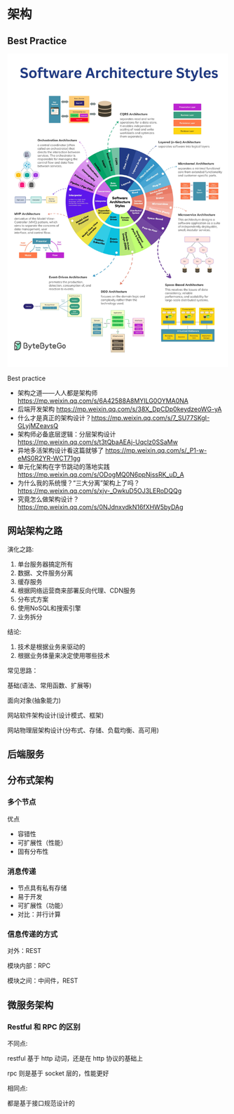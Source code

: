 # 架构

## Best Practice
![SoftwareArchitectureStyles](images/SoftwareArchitectureStyles.jpeg)

Best practice
- 架构之道——人人都是架构师 https://mp.weixin.qq.com/s/6A42588A8MYILG0OYMA0NA
- 后端开发架构 https://mp.weixin.qq.com/s/38X_DpCDp0keydzeoWG-yA
- 什么才是真正的架构设计？https://mp.weixin.qq.com/s/7_SU77SKgI-GLyjMZeavsQ
- 架构师必备底层逻辑：分层架构设计 https://mp.weixin.qq.com/s/t3tQbaAEAj-Uqclz0SSaMw
- 异地多活架构设计看这篇就够了 https://mp.weixin.qq.com/s/_P1-w-eMS0R2YR-WCT71gg
- 单元化架构在字节跳动的落地实践 https://mp.weixin.qq.com/s/ODogMQ0N6ppNjssRK_uD_A
- 为什么我的系统慢？“三大分离”架构上了吗？https://mp.weixin.qq.com/s/xjv-_OwkuD5OJ3LERoDQQg
- 究竟怎么做架构设计？https://mp.weixin.qq.com/s/0NJdnxvdkN16fXHW5byDAg

## 网站架构之路

演化之路:

1. 单台服务器搞定所有
2. 数据、文件服务分离
3. 缓存服务
4. 根据网络运营商来部署反向代理、CDN服务
5. 分布式方案
6. 使用NoSQL和搜索引擎
7. 业务拆分

结论:

1. 技术是根据业务来驱动的
2. 根据业务体量来决定使用哪些技术

常见思路：

基础(语法、常用函数、扩展等)

面向对象(抽象能力)

网站软件架构设计(设计模式、框架)

网站物理层架构设计(分布式、存储、负载均衡、高可用)

## 后端服务

## 分布式架构

### 多个节点

优点

- 容错性
- 可扩展性（性能）
- 固有分布性

### 消息传递

- 节点具有私有存储
- 易于开发
- 可扩展性（功能）
- 对比：并行计算

### 信息传递的方式

对外：REST

模块内部：RPC

模块之间：中间件，REST

## 微服务架构

### Restful 和 RPC 的区别

不同点:

restful 基于 http 动词，还是在 http 协议的基础上

rpc 则是基于 socket 层的，性能更好

相同点:

都是基于接口规范设计的
